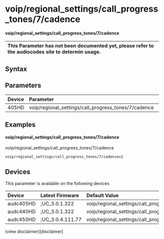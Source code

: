 ﻿---
description: voip/regional_settings/call_progress_tones/7/cadence
search: false
---

# voip/regional_settings/call_progress_tones/7/cadence

#### voip/regional_settings/call_progress_tones/7/cadence


| This Parameter has not been documented yet, please refer to the audiocodes site to determin usage.  | 
| :--- |

## Syntax

## Parameters
|Device|Parameter|value|Description|
|:---|:---|:---|:---|
| 405HD | voip/regional_settings/call_progress_tones/7/cadence |  |  |

## Examples
#### voip/regional_settings/call_progress_tones/7/cadence

voip/regional_settings/call_progress_tones/7/cadence

```
voip/regional_settings/call_progress_tones/7/cadence=1
```

## Devices
This parameter is available on the following devices

| Device | Latest Firmware | Default Value |
|:---|:---|:---|
| audc405HD | ;UC_3.0.1.322 | voip/regional_settings/call_progress_tones/7/cadence=1 
| audc440HD | ;UC_3.0.1.322 | voip/regional_settings/call_progress_tones/7/cadence=1 
| audc450HD | ;UC_3.0.4.111.77 | voip/regional_settings/call_progress_tones/7/cadence=1 

(view disclaimer)[disclaimer]
